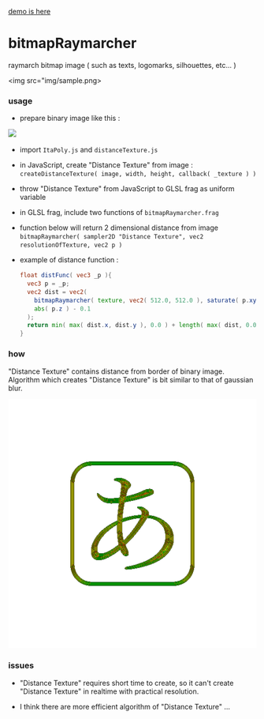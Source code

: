 <a href="http://fms-cat.github.io/bitmapRaymarcher/">demo is here</a>

# bitmapRaymarcher

raymarch bitmap image ( such as texts, logomarks, silhouettes, etc... )

<img src="img/sample.png>

### usage

- prepare binary image like this :
<img src="img/a.png" width="128">

- import `ItaPoly.js` and `distanceTexture.js`

- in JavaScript, create "Distance Texture" from image :
  `createDistanceTexture( image, width, height, callback( _texture ) )`

- throw "Distance Texture" from JavaScript to GLSL frag as uniform variable

- in GLSL frag, include two functions of `bitmapRaymarcher.frag`

- function below will return 2 dimensional distance from image
  `bitmapRaymarcher( sampler2D "Distance Texture", vec2 resolutionOfTexture, vec2 p )`

- example of distance function :
  ```GLSL
  float distFunc( vec3 _p ){
    vec3 p = _p;
    vec2 dist = vec2(
      bitmapRaymarcher( texture, vec2( 512.0, 512.0 ), saturate( p.xy + 0.5 ) ),
      abs( p.z ) - 0.1
    );
    return min( max( dist.x, dist.y ), 0.0 ) + length( max( dist, 0.0 ) );
  }
  ```

### how

"Distance Texture" contains distance from border of binary image.
Algorithm which creates "Distance Texture" is bit similar to that of gaussian blur.

<img src="img/distTexture.png">

### issues

- "Distance Texture" requires short time to create, so it can't create "Distance Texture" in realtime with practical resolution.

- I think there are more efficient algorithm of "Distance Texture" ...

